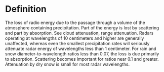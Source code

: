 # Definition

The loss of radio energy due to the passage through a volume of the
atmosphere containing precipitation. Part of the energy is lost by
scattering and part by absorption. See cloud attenuation, range
attenuation. Radars operating at wavelengths of 10 centimeters and
higher are generally unaffected, whereas even the smallest precipitation
rates will seriously attenuate radar energy of wavelengths less than 1
centimeter. For rain and snow diameter-to-wavelength ratios less than
0.07, the loss is due primarily to absorption. Scattering becomes
important for ratios near 0.1 and greater. Attenuation by dry snow is
small for most radar wavelengths.
